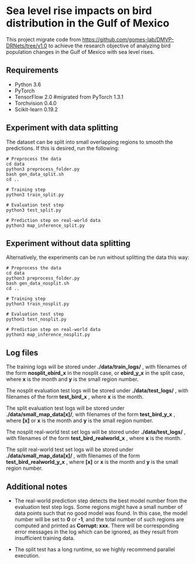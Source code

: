 # Sea level rise impacts on bird distribution in the Gulf of Mexico

This project migrate code from https://github.com/gomes-lab/DMVP-DRNets/tree/v1.0 to achieve the research objective of analyzing bird population changes in the Gulf of Mexico with sea level rises.

## Requirements

- Python 3.6
- PyTorch 
- TensorFlow 2.0 #migrated from PyTorch 1.3.1
- Torchvision 0.4.0
- Scikit-learn 0.19.2

## Experiment with data splitting

The dataset can be split into small overlapping regions to smooth the predictions. If this is desired, run the following:

```
# Preprocess the data 
cd data
python3 preprocess_folder.py
bash gen_data_split.sh
cd ..

# Training step
python3 train_split.py

# Evaluation test step
python3 test_split.py

# Prediction step on real-world data
python3 map_inference_split.py
```

## Experiment without data splitting

Alternatively, the experiments can be run without splitting the data this way:

```
# Preprocess the data 
cd data
python3 preprocess_folder.py
bash gen_data_nosplit.sh
cd ..

# Training step
python3 train_nosplit.py

# Evaluation test step
python3 test_nosplit.py

# Prediction step on real-world data
python3 map_inference_nosplit.py
```

## Log files

The training logs will be stored under **./data/train_logs/** , with filenames of the form **nosplit_ebird_x** in the nosplit case, or **ebird_y_x** in the split case, where **x** is the month and **y** is the small region number.

The nosplit evaluation test logs will be stored under **./data/test_logs/** , with filenames of the form **test_bird_x** , where **x** is the month. 

The split evaluation test logs will be stored under **./data/small_map_data[x]/**, with filenames of the form **test_bird_y_x** , where **[x]** or **x** is the month and **y** is the small region number.

The nosplit real-world test set logs will be stored under **./data/test_logs/** , with filenames of the form **test_bird_realworld_x** , where **x** is the month. 

The split real-world test set logs will be stored under **./data/small_map_data[x]/** , with filenames of the form **test_bird_realworld_y_x** , where **[x]** or **x** is the month and **y** is the small region number.

## Additional notes

- The real-world prediction step detects the best model number from the evaluation test step logs. Some regions might have a small number of data points such that no good model was found. In this case, the model number will be set to **0** or **-1**, and the total number of such regions are computed and printed as **Corrupt: xxx**. There will be corresponding error messages in the log which can be ignored, as they result from insufficient training data.

- The split test has a long runtime, so we highly recommend parallel execution.
